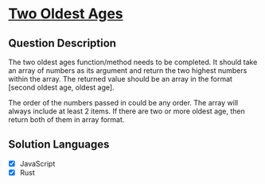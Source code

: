 # [Two Oldest Ages](https://www.codewars.com/kata/511f11d355fe575d2c000001)

## Question Description

The two oldest ages function/method needs to be completed. It should take an array of numbers as its argument and return the two highest numbers within the array. The returned value should be an array in the format [second oldest age, oldest age].

The order of the numbers passed in could be any order. The array will always include at least 2 items. If there are two or more oldest age, then return both of them in array format.

## Solution Languages

- [x] JavaScript
- [x] Rust